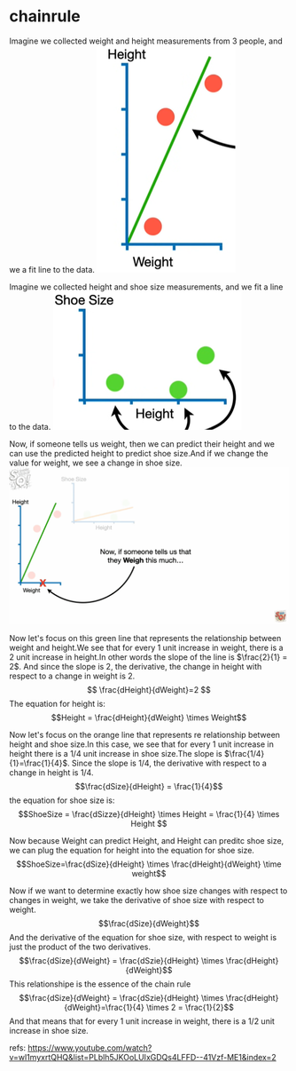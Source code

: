 # chainrule


Imagine we collected weight and height measurements from 3 people, and we a fit line to the data.
![](./chainrule/1.png)

Imagine we collected height and shoe size measurements, and we fit a line to the data.
![](./chainrule/2.png)

Now, if someone tells us weight, then we can predict their height and we can use the predicted height to predict shoe size.And if we change the value for weight, we see a change in shoe size.
![](./chainrule/3.gif)

Now let's focus on this green line that represents the relationship between weight and height.We see that for every 1 unit increase in weight, there is a 2 unit increase in height.In other words the slope of the line is $\frac{2}{1} = 2$. And since the slope is 2, the derivative, the change in height with respect to a change in weight is 2.
$$ \frac{dHeight}{dWeight}=2 $$
The equation for height is:
$$Height = \frac{dHeight}{dWeight} \times Weight$$

Now let's focus on the orange line that represents re relationship between height and shoe size.In this case, we see that for every 1 unit increase in height there is a 1/4 unit increase in shoe size.The slope is $\frac{1/4}{1}=\frac{1}{4}$. Since the slope is 1/4, the derivative with respect to a change in height is 1/4.
$$\frac{dSize}{dHeight} = \frac{1}{4}$$
the equation for shoe size is:
$$ShoeSize = \frac{dSizze}{dHeight} \times Height = \frac{1}{4} \times Height $$

Now because Weight can predict Height, and Height can preditc shoe size, we can plug the equation for height into the equation for shoe size.
$$ShoeSize=\frac{dSize}{dHeight} \times \frac{dHeight}{dWeight} \time weight$$

Now if we want to determine exactly how shoe size changes with respect to changes in weight, we take the derivative of shoe size with respect to weight.
$$\frac{dSize}{dWeight}$$
And the derivative of the equation for shoe size, with respect to weight is just the product of the two derivatives.
$$\frac{dSize}{dWeight} = \frac{dSzie}{dHeight} \times \frac{dHeight}{dWeight}$$
This relationshipe is the essence of the chain rule
$$\frac{dSize}{dWeight} = \frac{dSzie}{dHeight} \times \frac{dHeight}{dWeight}=\frac{1}{4} \times 2 = \frac{1}{2}$$
And that means that for every 1 unit increase in weight, there is a 1/2 unit increase in shoe size.


refs:
https://www.youtube.com/watch?v=wl1myxrtQHQ&list=PLblh5JKOoLUIxGDQs4LFFD--41Vzf-ME1&index=2